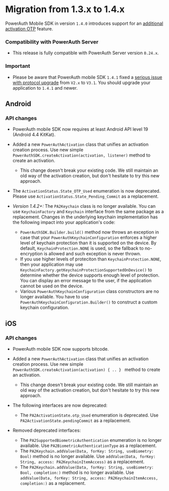 # Migration from 1.3.x to 1.4.x

PowerAuth Mobile SDK in version `1.4.0` introduces support for an [additional activation OTP](https://github.com/wultra/powerauth-crypto/blob/develop/docs/Additional-Activation-OTP.md) feature.

### Compatibility with PowerAuth Server

- This release is fully compatible with PowerAuth Server version `0.24.x`.

### Important

- Please be aware that PowerAuth mobile SDK `1.4.1` fixed a [serious issue with protocol upgrade](https://github.com/wultra/powerauth-mobile-sdk/issues/302) from `V2.x` to `V3.1`. You should upgrade your application to `1.4.1` and newer. 

## Android

### API changes

- PowerAuth mobile SDK now requires at least Android API level 19 (Android 4.4 KitKat).

- Added a new `PowerAuthActivation` class that unifies an activation creation process. Use new simple `PowerAuthSDK.createActivation(activation, listener)` method to create an activation.
  - This change doesn't break your existing code. We still maintain an old way of the activation creation, but don't hesitate to try this new approach. 
  
- The `ActivationStatus.State_OTP_Used` enumeration is now deprecated. Please use `ActivationStatus.State_Pending_Commit` as a replacement.

- _Version 1.4.2+:_ The `PA2Keychain` class is no longer available. You can use `KeychainFactory` and `Keychain` interface from the same package as a replacement. Changes in the underlying keychain implementation has the following impact into your application's code:
  - `PowerAuthSDK.Builder.build()` method now throws an exception in case that your `PowerAuthKeychainConfiguration` enforces a higher level of keychain protection than it is supported on the device. By default, `KeychainProtection.NONE` is used, so the fallback to no-encryption is allowed and such exception is never thrown.
  - If you use higher levels of proteciton than `KeychainProtection.NONE`, then your application may use `KeychainFactory.getKeychainProtectionSupportedOnDevice()` to determine whether the device supports enough level of protection. You can display an error message to the user, if the application cannot be used on the device.
  - Various `PowerAuthKeychainConfiguration` class constructors are no longer available. You have to use `PowerAuthKeychainConfiguration.Builder()` to construct a custom keychain configuration.

## iOS

### API changes

- PowerAuth mobile SDK now supports bitcode.

- Added a new `PowerAuthActivation` class that unifies an activation creation process. Use new simple `PowerAuthSDK.createActivation(activation) { .. } ` method to create an activation.
  - This change doesn't break your existing code. We still maintain an old way of the activation creation, but don't hesitate to try this new approach. 

- The following interfaces are now deprecated:
  - The `PA2ActivationState.otp_Used` enumeration is deprecated. Use `PA2ActivationState.pendingCommit` as a replacement.

- Removed deprecated interfaces:
  - The `PA2SupportedBiometricAuthentication` enumeration is no longer available. Use `PA2BiometricAuthenticationType` as a replacement.
  - The `PA2Keychain.addValue(Data, forKey: String, useBiometry: Bool)` method is no longer available. Use `addValue(Data, forKey: String, access: PA2KeychainItemAccess)` as a replacement.
  - The `PA2Keychain.addValue(Data, forKey: String, useBiometry: Bool, completion:)` method is no longer available. Use `addValue(Data, forKey: String, access: PA2KeychainItemAccess, completion:)` as a replacement.
